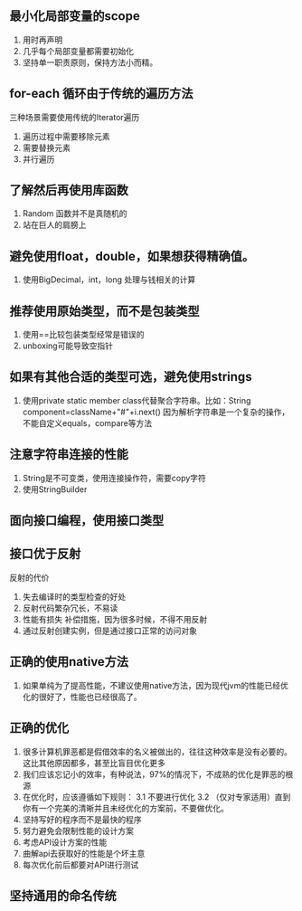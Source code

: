 ## 最小化局部变量的scope
1. 用时再声明
2. 几乎每个局部变量都需要初始化
3. 坚持单一职责原则，保持方法小而精。

## for-each 循环由于传统的遍历方法
三种场景需要使用传统的Iterator遍历
1. 遍历过程中需要移除元素
2. 需要替换元素
3. 并行遍历

## 了解然后再使用库函数
1. Random 函数并不是真随机的
2. 站在巨人的肩膀上

## 避免使用float，double，如果想获得精确值。
1. 使用BigDecimal，int，long 处理与钱相关的计算

## 推荐使用原始类型，而不是包装类型
1. 使用==比较包装类型经常是错误的
2. unboxing可能导致空指针

## 如果有其他合适的类型可选，避免使用strings
1. 使用private static member class代替聚合字符串。比如：String component=className+"#"+i.next()
  因为解析字符串是一个复杂的操作，不能自定义equals，compare等方法

## 注意字符串连接的性能
1. String是不可变类，使用连接操作符，需要copy字符
2. 使用StringBuilder

## 面向接口编程，使用接口类型

## 接口优于反射
反射的代价
1. 失去编译时的类型检查的好处
2. 反射代码繁杂冗长，不易读
3. 性能有损失
补偿措施，因为很多时候，不得不用反射
1. 通过反射创建实例，但是通过接口正常的访问对象

## 正确的使用native方法
1. 如果单纯为了提高性能，不建议使用native方法，因为现代jvm的性能已经优化的很好了，性能也已经很高了。

## 正确的优化
1. 很多计算机罪恶都是假借效率的名义被做出的，往往这种效率是没有必要的。这比其他原因都多，甚至比盲目优化更多
2. 我们应该忘记小的效率，有种说法，97%的情况下，不成熟的优化是罪恶的根源
3. 在优化时，应该遵循如下规则：
  3.1 不要进行优化
  3.2 （仅对专家适用）直到你有一个完美的清晰并且未经优化的方案前，不要做优化。
4. 坚持写好的程序而不是最快的程序
5. 努力避免会限制性能的设计方案
6. 考虑API设计方案的性能
7. 曲解api去获取好的性能是个坏主意
8. 每次优化前后都要对API进行测试

## 坚持通用的命名传统
